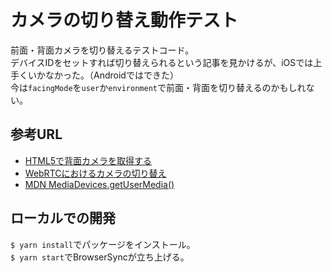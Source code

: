 # カメラの切り替え動作テスト

前面・背面カメラを切り替えるテストコード。  
デバイスIDをセットすれば切り替えられるという記事を見かけるが、iOSでは上手くいかなかった。（Androidではできた）  
今は`facingMode`を`user`か`environment`で前面・背面を切り替えるのかもしれない。  

## 参考URL
+ [HTML5で背面カメラを取得する](http://ichiy.hatenablog.com/entry/2014/07/11/202327)
+ [WebRTCにおけるカメラの切り替え](https://teratail.com/questions/73726)
+ [MDN MediaDevices.getUserMedia()
](https://developer.mozilla.org/ja/docs/Web/API/MediaDevices/getUserMedia)

## ローカルでの開発
`$ yarn install`でパッケージをインストール。  
`$ yarn start`でBrowserSyncが立ち上げる。  
